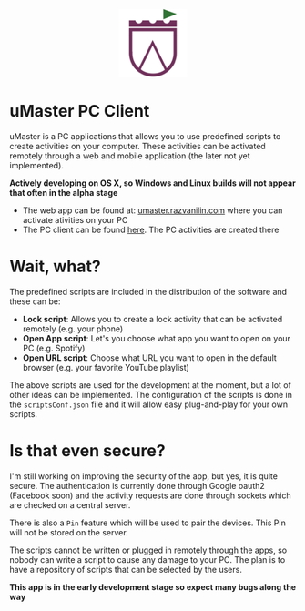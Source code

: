 <p align="center">
  <img src="https://github.com/razvanilin/umaster-client/raw/master/client/app/images/logo-color.png" width="120"/>
</p>

# uMaster PC Client
uMaster is a PC applications that allows you to use predefined scripts to create activities on your computer. These activities can be activated remotely through a web and mobile application (the later not yet implemented).

**Actively developing on OS X, so Windows and Linux builds will not appear that often in the alpha stage**

* The web app can be found at: [umaster.razvanilin.com](umaster.razvanilin.com) where you can activate ativities on your PC
* The PC client can be found [here](https://github.com/razvanilin/umaster-client/releases). The PC activities are created there


# Wait, what?
The predefined scripts are included in the distribution of the software and these can be:

* **Lock script**: Allows you to create a lock activity that can be activated remotely (e.g. your phone)
* **Open App script**: Let's you choose what app you want to open on your PC (e.g. Spotify)
* **Open URL script**: Choose what URL you want to open in the default browser (e.g. your favorite YouTube playlist)

The above scripts are used for the development at the moment, but a lot of other ideas can be implemented. The configuration of the scripts is done in the `scriptsConf.json` file and it will allow easy plug-and-play for your own scripts.

# Is that even secure?
I'm still working on improving the security of the app, but yes, it is quite secure. The authentication is currently done through Google oauth2 (Facebook soon) and the activity requests are done through sockets which are checked on a central server.

There is also a `Pin` feature which will be used to pair the devices. This Pin will not be stored on the server.

The scripts cannot be written or plugged in remotely through the apps, so nobody can write a script to cause any damage to your PC. The plan is to have a repository of scripts that can be selected by the users.

**This app is in the early development stage so expect many bugs along the way**
